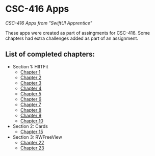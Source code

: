 # CSC-416 Apps
*CSC-416 Apps from "SwiftUI Apprentice"*

These apps were created as part of assingments for CSC-416. 
Some chapters had extra challenges added as part of an assignment.

## List of completed chapters:
* Section 1: HIITFit
  * [Chapter 1](https://github.com/quinn-brittain/csc-416-apps/tree/chapter1/)
  * [Chapter 2](https://github.com/quinn-brittain/csc-416-apps/tree/chapter2/)
  * [Chapter 3](https://github.com/quinn-brittain/csc-416-apps/tree/chapter3/)
  * [Chapter 4](https://github.com/quinn-brittain/csc-416-apps/tree/chapter4/)
  * [Chapter 5](https://github.com/quinn-brittain/csc-416-apps/tree/chapter5/)
  * [Chapter 6](https://github.com/quinn-brittain/csc-416-apps/tree/chapter6/)
  * [Chapter 7](https://github.com/quinn-brittain/csc-416-apps/tree/chapter7/)
  * [Chapter 8](https://github.com/quinn-brittain/csc-416-apps/tree/chapter8/)
  * [Chapter 9](https://github.com/quinn-brittain/csc-416-apps/tree/chapter9/)
  * [Chapter 10](https://github.com/quinn-brittain/csc-416-apps/tree/chapter10/)
* Section 2: Cards
  * [Chapter 15](https://github.com/quinn-brittain/csc-416-apps/tree/chapter15/)
* Section 3: RWFreeView
  * [Chapter 22](https://github.com/quinn-brittain/csc-416-apps/tree/chapter22/)
  * [Chapter 23](https://github.com/quinn-brittain/csc-416-apps/tree/chapter23/)
